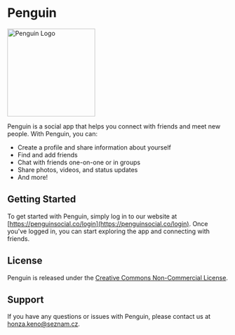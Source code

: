 # Penguin

<img src="https://penguinsocial.co/images/logo.png" alt="Penguin Logo" width="200"/>

Penguin is a social app that helps you connect with friends and meet new people. With Penguin, you can:

- Create a profile and share information about yourself
- Find and add friends
- Chat with friends one-on-one or in groups
- Share photos, videos, and status updates
- And more!

## Getting Started

To get started with Penguin, simply log in to our website at [https://penguinsocial.co/login](https://penguinsocial.co/login). Once you've logged in, you can start exploring the app and connecting with friends.

## License

Penguin is released under the [Creative Commons Non-Commercial License](LICENSE.md).

## Support

If you have any questions or issues with Penguin, please contact us at honza.keno@seznam.cz.
